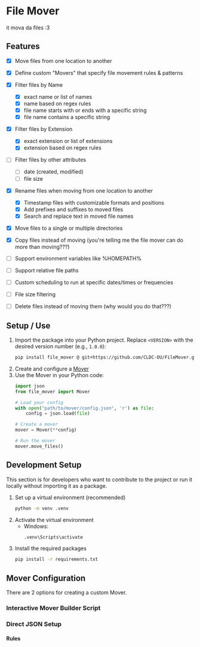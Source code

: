 # File Mover

it mova da files :3

## Features

- [x] Move files from one location to another
- [x] Define custom "Movers" that specify file movement rules & patterns
- [x] Filter files by Name
    - [x] exact name or list of names
    - [x] name based on regex rules
    - [x] file name starts with or ends with a specific string
    - [x] file name contains a specific string
- [x] Filter files by Extension
    - [x] exact extension or list of extensions
    - [x] extension based on regex rules
- [ ] Filter files by other attributes
    - [ ] date (created, modified)
    - [ ] file size
- [x] Rename files when moving from one location to another
    - [x] Timestamp files with customizable formats and positions
    - [x] Add prefixes and suffixes to moved files
    - [x] Search and replace text in moved file names
- [x] Move files to a single or multiple directories
- [x] Copy files instead of moving (you're telling me the file mover can do more than moving???)
- [ ] Support environment variables like %HOMEPATH%
- [ ] Support relative file paths
- [ ] Custom scheduling to run at specific dates/times or frequencies
- [ ] File size filtering
- [ ] Delete files instead of moving them (why would you do that???)



## Setup / Use

1. Import the package into your Python project. Replace `<VERSION>` with the desired version number (e.g., `1.0.0`):
    ```bash
    pip install file_mover @ git+https://github.com/CLDC-OU/FileMover.git@<VERSION>
    ```
2. Create and configure a [Mover](#mover%20configuration)
3. Use the Mover in your Python code:
    ```python
    import json
    from file_mover import Mover

    # Load your config
    with open("path/to/mover/config.json", 'r') as file:
        config = json.load(file)

    # Create a mover
    mover = Mover(**config)

    # Run the mover
    mover.move_files()
    ```


## Development Setup

This section is for developers who want to contribute to the project or run it locally without importing it as a package.

1. Set up a virtual environment (recommended)
    ```bash
    python -m venv .venv
    ```
2. Activate the virtual environment
    - Windows:
        ```bash
        .venv\Scripts\activate
        ```
3. Install the required packages
    ```bash
    pip install -r requirements.txt
    ```

## Mover Configuration

There are 2 options for creating a custom Mover.

### Interactive Mover Builder Script



### Direct JSON Setup

#### Rules